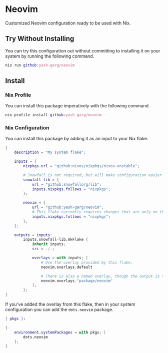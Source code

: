 # Neovim

Customized Neovim configuration ready to be used with Nix.

## Try Without Installing

You can try this configuration out without committing to installing it on your system by running
the following command.

```nix
nix run github:yash-garg/neovim
```

## Install

### Nix Profile

You can install this package imperatively with the following command.

```nix
nix profile install github:yash-garg/neovim
```

### Nix Configuration

You can install this package by adding it as an input to your Nix flake.

```nix
{
	description = "My system flake";

	inputs = {
		nixpkgs.url = "github:nixos/nixpkgs/nixos-unstable";

		# Snowfall is not required, but will make configuration easier for you.
		snowfall-lib = {
			url = "github:snowfallorg/lib";
			inputs.nixpkgs.follows = "nixpkgs";
		};

		neovim = {
			url = "github:yash-garg/neovim";
			# This flake currently requires changes that are only on the Unstable channel.
			inputs.nixpkgs.follows = "nixpkgs";
		};
	};

	outputs = inputs:
		inputs.snowfall-lib.mkFlake {
			inherit inputs;
			src = ./.;

			overlays = with inputs; [
				# Use the overlay provided by this flake.
				neovim.overlays.default

				# There is also a named overlay, though the output is the same.
				neovim.overlays."package/neovim"
			];
		};
}
```

If you've added the overlay from this flake, then in your system configuration
you can add the `dots.neovim` package.

```nix
{ pkgs }:

{
	environment.systemPackages = with pkgs; [
		dots.neovim
	];
}
```
